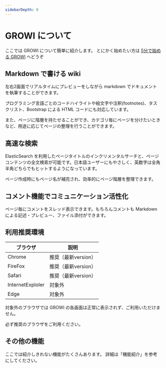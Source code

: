 ```yaml
---
sidebarDepth: 0
---
```


# GROWI について

ここでは GROWI について簡単に紹介します。
とにかく始めたい方は [5分で始める GROWI](/ja/guide/getting-started/five_minutes.md) へどうぞ

## Markdown で書ける wiki

左右2画面でリアルタイムにプレビューをしながら markdown でドキュメントを執筆することができます。

プログラミング言語ごとのコードハイライトや絵文字や注釈(footnotes)、タスクリスト、Bootstrap による HTML コードにも対応しています。

また、ページに階層を持たせることができ、カテゴリ毎にページを分けたいときなど、用途に応じてページの整理を行うことができます。

## 高速な検索

ElasticSearch を利用したページタイトルのインクリメンタルサーチと、ページコンテンツの全文検索が可能です。日本語ユーザーにもやさしく、英数字は全角半角どちらでもヒットするようになっています。

ページ作成時にもページ名が補完され、効率的にページ階層を整理できます。

## コメント機能でコミュニケーション活性化

ページ毎にコメントをスレッド表示できます。もちろんコメントも Markdown による記述・プレビュー、ファイル添付ができます。

## 利用推奨環境

|ブラウザ|説明|
|---|---|
|Chrome| 推奨（最新version）|
|FireFox|推奨（最新version）|
|Safari|推奨（最新version）|
|InternetExploler|対象外|
|Edge|対象外|

対象外のブラウザでは GROWI の各画面は正常に表示されず、ご利用いただけません。

必ず推奨のブラウザをご利用ください。

## その他の機能

ここでは紹介しきれない機能がたくさんあります。
詳細は「機能紹介」を参考にしてください。

